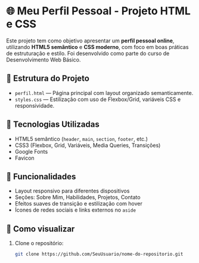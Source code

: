 # 🌐 Meu Perfil Pessoal - Projeto HTML e CSS

Este projeto tem como objetivo apresentar um **perfil pessoal online**, utilizando **HTML5 semântico** e **CSS moderno**, com foco em boas práticas de estruturação e estilo. Foi desenvolvido como parte do curso de Desenvolvimento Web Básico.

## 📁 Estrutura do Projeto

- `perfil.html` — Página principal com layout organizado semanticamente.
- `styles.css` — Estilização com uso de Flexbox/Grid, variáveis CSS e responsividade.

## 🧩 Tecnologias Utilizadas

- HTML5 semântico (`header`, `main`, `section`, `footer`, etc.)
- CSS3 (Flexbox, Grid, Variáveis, Media Queries, Transições)
- Google Fonts
- Favicon

## 🎯 Funcionalidades

- Layout responsivo para diferentes dispositivos
- Seções: Sobre Mim, Habilidades, Projetos, Contato
- Efeitos suaves de transição e estilização com hover
- Ícones de redes sociais e links externos no `aside`

## 🚀 Como visualizar

1. Clone o repositório:
   ```bash
   git clone https://github.com/SeuUsuario/nome-do-repositorio.git
